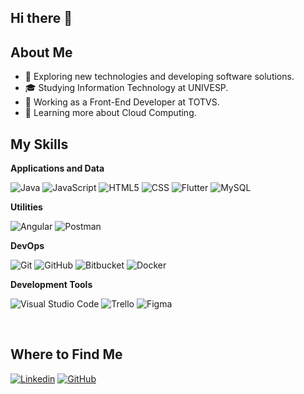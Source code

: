 ## Hi there 👋

## About Me

- 🤔 Exploring new technologies and developing software solutions.
- 🎓 Studying Information Technology at UNIVESP.
- 💼 Working as a Front-End Developer at TOTVS.
- 🌱 Learning more about Cloud Computing.

## My Skills

**Applications and Data**

![Java](https://img.shields.io/badge/-Java-333333?style=flat&logo=Java&logoColor=007396)
![JavaScript](https://img.shields.io/badge/-JavaScript-333333?style=flat&logo=javascript)
![HTML5](https://img.shields.io/badge/-HTML5-333333?style=flat&logo=HTML5)
![CSS](https://img.shields.io/badge/-CSS-333333?style=flat&logo=CSS3&logoColor=1572B6)
![Flutter](https://img.shields.io/badge/-Flutter-333333?style=flat&logo=Flutter)
![MySQL](https://img.shields.io/badge/-MySQL-333333?style=flat&logo=mysql)

**Utilities**

![Angular](https://img.shields.io/badge/-Angular-333333?style=flat&logo=angular)
![Postman](https://img.shields.io/badge/-Postman-333333?style=flat&logo=postman)

**DevOps**

![Git](https://img.shields.io/badge/-Git-333333?style=flat&logo=git)
![GitHub](https://img.shields.io/badge/-GitHub-333333?style=flat&logo=github)
![Bitbucket](https://img.shields.io/badge/-Bitbucket-333333?style=flat&logo=bitbucket)
![Docker](https://img.shields.io/badge/-Docker-333333?style=flat&logo=docker)

**Development Tools**

![Visual Studio Code](https://img.shields.io/badge/-Visual%20Studio%20Code-333333?style=flat&logo=visual-studio-code&logoColor=007ACC)
![Trello](https://img.shields.io/badge/-Trello-333333?style=flat&logo=trello&logoColor=007ACC)
![Figma](https://img.shields.io/badge/-Figma-333333?style=flat&logo=figma&logoColor=007ACC)

<br/>

## Where to Find Me

[![Linkedin](https://img.shields.io/badge/-HenryLima-blue?style=flat-square&logo=Linkedin&logoColor=white&link=www.linkedin.com/in/henry-carvalho)](www.linkedin.com/in/henry-carvalho)
[![GitHub](https://img.shields.io/github/followers/iuricode?label=follow&style=social)](https://github.com/HenryLimaEXE)

